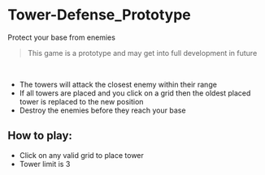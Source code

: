 # Tower-Defense_Prototype
Protect your base from enemies

<blockquote>This game is a prototype and may get into full development in future</blockquote>
<p><br></p>
<ul><li>The towers will attack the closest enemy within their range</li><li>If all towers are placed and you click on a grid then the oldest placed tower is replaced to the new position</li><li>Destroy the enemies before they reach your base</li></ul>
<h2>How to play:</h2>
<ul><li>Click on any valid grid to place tower</li><li>Tower limit is 3</li></ul>
